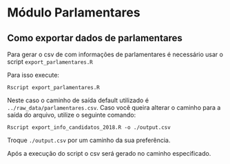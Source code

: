 # Módulo Parlamentares

## Como exportar dados de parlamentares

Para gerar o csv de com informações de parlamentares é necessário usar o script `export_parlamentares.R`

Para isso execute:

```
Rscript export_parlamentares.R
```

Neste caso o caminho de saída default utilizado é `../raw_data/parlamentares.csv`. Caso você queira alterar o caminho para a saída do arquivo, utilize o seguinte comando:

```
Rscript export_info_candidatos_2018.R -o ./output.csv
```

Troque `./output.csv` por um caminho da sua preferência.

Após a execução do script o csv será gerado no caminho especificado.
